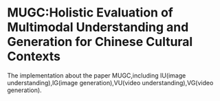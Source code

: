 # MUGC:Holistic Evaluation of Multimodal Understanding and Generation for Chinese Cultural Contexts
The implementation about the paper MUGC,including IU(image understanding),IG(image generation),VU(video understanding),VG(video generation).
